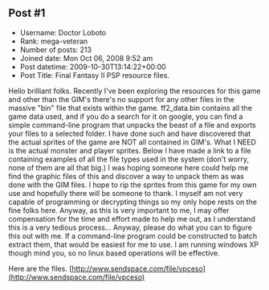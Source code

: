 ## Post #1
- Username: Doctor Loboto
- Rank: mega-veteran
- Number of posts: 213
- Joined date: Mon Oct 06, 2008 9:52 am
- Post datetime: 2009-10-30T13:14:22+00:00
- Post Title: Final Fantasy II PSP resource files.

Hello brilliant folks. Recently I've been exploring the resources for this game and other than the GIM's there's no support for any other files in the massive "bin" file that exists within the game. ff2_data.bin contains all the game data used, and if you do a search for it on google, you can find a simple command-line program that unpacks the beast of a file and exports your files to a selected folder. I have done such and have discovered that the actual sprites of the game are NOT all contained in GIM's. What I NEED is the actual monster and player sprites. Below I have made a link to a file containing examples of all the file types used in the system (don't worry, none of them are all that big.) I was hoping someone here could help me find the graphic files of this and discover a way to unpack them as was done with the GIM files. I hope to rip the sprites from this game for my own use and hopefully there will be someone to thank. I myself am not very capable of programming or decrypting things so my only hope rests on the fine folks here. Anyway, as this is very important to me, I may offer compensation for the time and effort made to help me out, as I understand this is a very tedious process... Anyway, please do what you can to figure this out with me. If a command-line program could be constructed to batch extract them, that would be easiest for me to use. I am running windows XP though mind you, so no linux based operations will be effective.

Here are the files.
[http://www.sendspace.com/file/vpceso](http://www.sendspace.com/file/vpceso)

